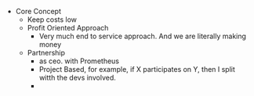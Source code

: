 - Core Concept
	- Keep costs low
	- Profit Oriented Approach
		- Very much end to service approach. And we are literally making money
	- Partnership
		- as ceo. with Prometheus
		- Project Based, for example, if X participates on Y, then I split witth the devs involved.
		-